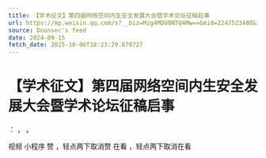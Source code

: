 ```yaml
---
title: 【学术征文】第四届网络空间内生安全发展大会暨学术论坛征稿启事
url: https://mp.weixin.qq.com/s?__biz=Mzg4MDU0NTQ4Mw==&mid=2247523488&idx=1&sn=523a4d16c44e1304ead5c8d4cc72a203
source: Doonsec's feed
date: 2024-09-15
fetch_date: 2025-10-06T18:23:29.870727
---
```


# 【学术征文】第四届网络空间内生安全发展大会暨学术论坛征稿启事

：
，
。

视频
小程序
赞
，轻点两下取消赞
在看
，轻点两下取消在看
